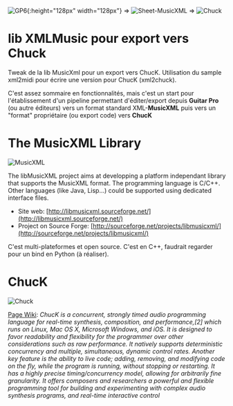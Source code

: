 ![GP6](http://www.franckgraziano.com/wp-content/uploads/2012/11/guitar_pro_icon.png){:height="128px" width="128px"} => ![Sheet-MusicXML](http://libmusicxml.sourceforge.net/imgs/scorel1.gif) => ![Chuck](https://upload.wikimedia.org/wikipedia/commons/6/6a/ChucK_logo2.jpg)
# lib **XMLMusic** pour export vers **Chuck**

Tweak de la lib MusicXml pour un export vers ChucK.
Utilisation du sample xml2midi pour écrire une version pour ChucK (xml2chuck).

C'est assez sommaire en fonctionnalités, mais c'est un start pour l'établissement d'un pipeline permettant d'éditer/export depuis **Guitar Pro** (ou autre éditeurs) vers un format standard XML-**MusicXML** puis vers un "format" propriétaire (ou export code) vers **ChucK**

# The MusicXML Library
![MusicXML](http://dorienherremans.com/sites/default/files/styles/medium/public/field/image/MM_HomePage_XML2.png?itok=s0-OVifk)

The libMusicXML project aims at developping a platform independant library that supports the MusicXML format. The programming language is C/C++. Other languages (like Java, Lisp...) could be supported using dedicated interface files.

* Site web: [http://libmusicxml.sourceforge.net/](http://libmusicxml.sourceforge.net/)
* Project on Source Forge: [http://sourceforge.net/projects/libmusicxml/](http://sourceforge.net/projects/libmusicxml/)

C'est multi-plateformes et open source.
C'est en C++, faudrait regarder pour un bind en Python (à réaliser).

# ChucK
![Chuck](https://upload.wikimedia.org/wikipedia/commons/6/6a/ChucK_logo2.jpg)

[Page Wiki](https://en.wikipedia.org/wiki/ChucK): *ChucK is a concurrent, strongly timed audio programming language for real-time synthesis, composition, and performance,[2] which runs on Linux, Mac OS X, Microsoft Windows, and iOS. It is designed to favor readability and flexibility for the programmer over other considerations such as raw performance. It natively supports deterministic concurrency and multiple, simultaneous, dynamic control rates. Another key feature is the ability to live code; adding, removing, and modifying code on the fly, while the program is running, without stopping or restarting. It has a highly precise timing/concurrency model, allowing for arbitrarily fine granularity. It offers composers and researchers a powerful and flexible programming tool for building and experimenting with complex audio synthesis programs, and real-time interactive control*

